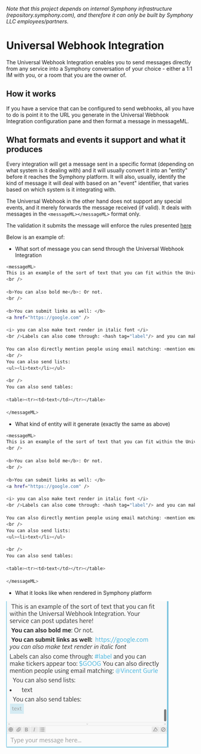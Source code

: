 _Note that this project depends on internal Symphony infrastructure (repository.symphony.com), and therefore it can only be built by Symphony LLC employees/partners._

# Universal Webhook Integration
The Universal Webhook Integration enables you to send messages directly from any service into a Symphony conversation of your choice - either a 1:1 IM with you, or a room that you are the owner of.

## How it works
If you have a service that can be configured to send webhooks, all you have to do is point it to the URL you generate in the Universal Webhook Integration configuration pane and then format a message in messageML.

## What formats and events it support and what it produces
Every integration will get a message sent in a specific format (depending on what system is it dealing with) and it will usually convert it into an "entity" before it reaches the Symphony platform.
It will also, usually, identify the kind of message it will deal with based on an "event" identifier, that varies based on which system is it integrating with.

The Universal Webhook in the other hand does not support any special events, and it merely forwards the message received (if valid). 
It deals with messages in the `<messageML></messageML>` format only.

The validation it submits the message will enforce the rules presented [here](https://rest-api.symphony.com/docs/message-format/)

Below is an example of:
* What sort of message you can send through the Universal Webhook Integration
```sh
<messageML>
This is an example of the sort of text that you can fit within the Universal Webhook Integration. Your service can post updates here!
<br />

<b>You can also bold me</b>: Or not.
<br />
 
<b>You can submit links as well: </b>
<a href="https://google.com" />
 
<i> you can also make text render in italic font </i>
<br />Labels can also come through: <hash tag="label"/> and you can make tickers appear too: <cash tag="GOOG"/>
 
You can also directly mention people using email matching: <mention email="vincent@symphony.com"/>
<br />
You can also send lists:
<ul><li>text</li></ul>
 
<br />
You can also send tables:
 
<table><tr><td>text</td></tr></table>
 
</messageML>
```
* What kind of entity will it generate (exactly the same as above)
```sh
<messageML>
This is an example of the sort of text that you can fit within the Universal Webhook Integration. Your service can post updates here!
<br />

<b>You can also bold me</b>: Or not.
<br />
 
<b>You can submit links as well: </b>
<a href="https://google.com" />
 
<i> you can also make text render in italic font </i>
<br />Labels can also come through: <hash tag="label"/> and you can make tickers appear too: <cash tag="GOOG"/>
 
You can also directly mention people using email matching: <mention email="vincent@symphony.com"/>
<br />
You can also send lists:
<ul><li>text</li></ul>
 
<br />
You can also send tables:
 
<table><tr><td>text</td></tr></table>
 
</messageML>
```
* What it looks like when rendered in Symphony platform

![Rendered Message](src/docs/images/sample_universal_rendered.png)
